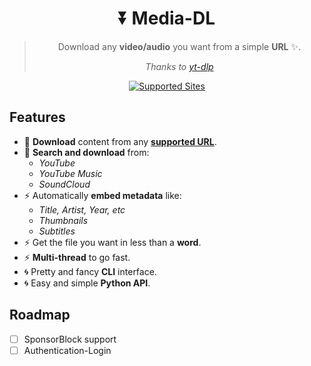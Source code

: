 <div align="center">

# ⏬ Media-DL

> Download any **video/audio** you want from a simple **URL** ✨.
> 
> *Thanks to [yt-dlp](https://github.com/yt-dlp/yt-dlp)*

[![Supported Sites](https://img.shields.io/badge/-Supported_Sites-brightgreen.svg?style=for-the-badge)](https://github.com/yt-dlp/yt-dlp/blob/master/supportedsites.md)

</div>

## Features

- 🔎 **Download** content from any **[supported URL](https://github.com/yt-dlp/yt-dlp/blob/master/supportedsites.md)**.
- 🔎 **Search and download** from:
    - *YouTube*
    - *YouTube Music*
    - *SoundCloud*
- ⚡️ Automatically **embed metadata** like:
    - *Title, Artist, Year, etc*
    - *Thumbnails*
    - *Subtitles*
- ⚡️ Get the file you want in less than a **word**.
- ⚡️ **Multi-thread** to go fast.
- 🌀 Pretty and fancy **CLI** interface.
- 🌀 Easy and simple **Python API**.

## Roadmap

- [ ] SponsorBlock support
- [ ] Authentication-Login
